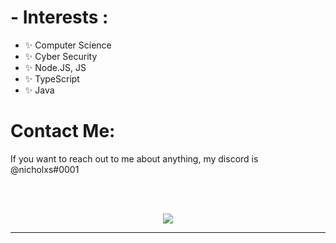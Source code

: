 # - Interests :
- ✨ Computer Science
- ✨ Cyber Security
- ✨ Node.JS, JS
- ✨ TypeScript
- ✨ Java

# Contact Me:

If you want to reach out to me about anything, my discord is @nicholxs#0001
 
</br>
</br>



<p align="center" >  
  <a href="https://github.com/anuraghazra/github-readme-stats"> 
<img  src="https://github-readme-stats.vercel.app/api?username=nichxlxs&&show_icons=true&theme=radical"/>
  </a>
  </p>

*************
